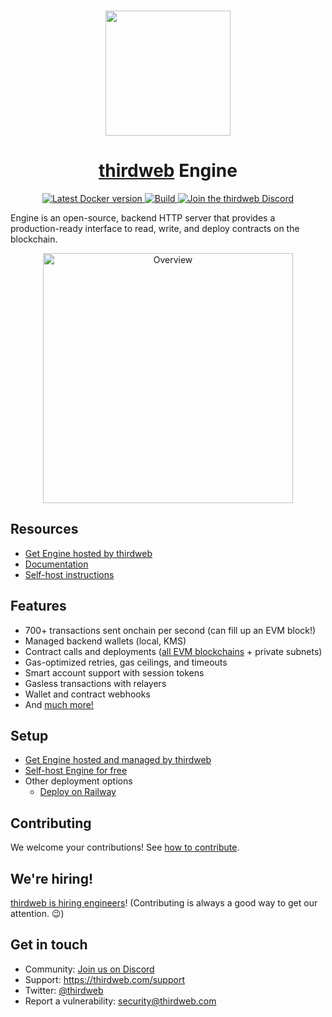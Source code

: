 <p align="center">
    <br />
    <a href="https://thirdweb.com">
        <img src="https://github.com/thirdweb-dev/js/blob/main/packages/sdk/logo.svg?raw=true" width="200" alt=""/></a>
    <br />
</p>

<h1 align="center"><a href='https://thirdweb.com/'>thirdweb</a> Engine</h1>

<p align="center">
    <a href="https://hub.docker.com/r/thirdweb/engine">
        <img alt="Latest Docker version" src="https://img.shields.io/docker/v/thirdweb/engine?sort=semver&label=docker&logo=docker"/>
    </a>
    <a href="https://github.com/thirdweb-dev/engine/actions">
        <img alt="Build" src="https://github.com/thirdweb-dev/engine/actions/workflows/build.yml/badge.svg"/>
    </a>
    <a href="https://discord.gg/thirdweb">
        <img alt="Join the thirdweb Discord" src="https://img.shields.io/discord/834227967404146718.svg?color=7289da&label=discord&logo=discord&style=flat"/>
    </a>
</p>

Engine is an open-source, backend HTTP server that provides a production-ready interface to read, write, and deploy contracts on the blockchain.

<p align="center">
    <img src="./docs/images/engine-overview.webp" alt="Overview" width="400">
</p>

## Resources

- [Get Engine hosted by thirdweb](https://thirdweb.com/dashboard/engine?requestCloudHosted)
- [Documentation](https://portal.thirdweb.com/engine)
- [Self-host instructions](https://portal.thirdweb.com/engine/self-host)

## Features

- 700+ transactions sent onchain per second (can fill up an EVM block!)
- Managed backend wallets (local, KMS)
- Contract calls and deployments ([all EVM blockchains](https://thirdweb.com/chainlist) + private subnets)
- Gas-optimized retries, gas ceilings, and timeouts
- Smart account support with session tokens
- Gasless transactions with relayers
- Wallet and contract webhooks
- And [much more!](https://portal.thirdweb.com/engine)

## Setup

- [Get Engine hosted and managed by thirdweb](https://thirdweb.com/dashboard/engine?requestCloudHosted)
- [Self-host Engine for free](https://portal.thirdweb.com/engine/self-host)
- Other deployment options
  - [Deploy on Railway](https://railway.app/template/fcEVay)

## Contributing

We welcome your contributions! See [how to contribute](./contributing.md).

## We're hiring!

[thirdweb is hiring engineers](https://careers.thirdweb.com/)! (Contributing is always a good way to get our attention. 😉)

## Get in touch

- Community: [Join us on Discord](https://discord.gg/thirdweb)
- Support: <https://thirdweb.com/support>
- Twitter: [@thirdweb](https://twitter.com/thirdweb)
- Report a vulnerability: security@thirdweb.com
